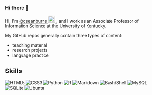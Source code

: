 ### Hi there 👋

<p>Hi, I'm 
  <a href="https://twitter.com/cseanburns">@cseanburns
  <img alt="Sean Burns | Twitter @cseanburns" width="22px" src="https://raw.githubusercontent.com/peterthehan/peterthehan/master/assets/twitter.svg" />
</a>, and I work as an Associate Professor of Information Science at the University of Kentucky.</p>
<p>My GitHub repos generally contain three types of content:</p>

- teaching material
- research projects
- language practice

<!-- list of badges: https://dev.to/envoy_/150-badges-for-github-pnk -->

## Skills

![HTML5](https://img.shields.io/badge/-HTML5-E34F26?style=flat-square&logo=html5&logoColor=white)
![CSS3](https://img.shields.io/badge/-CSS3-1572B6?style=flat-square&logo=css3)
![Python](https://img.shields.io/badge/Python-3776AB?style=for-the-badge&logo=python&logoColor=white)
![R](https://img.shields.io/badge/R-276DC3?style=for-the-badge&logo=r&logoColor=white)
![Markdown](https://img.shields.io/badge/Markdown-000000?style=for-the-badge&logo=markdown&logoColor=white)
![Bash/Shell](https://img.shields.io/badge/Shell_Script-121011?style=for-the-badge&logo=gnu-bash&logoColor=white)
![MySQL](https://img.shields.io/badge/MySQL-00000F?style=for-the-badge&logo=mysql&logoColor=white)
![SQLite](https://img.shields.io/badge/SQLite-07405E?style=for-the-badge&logo=sqlite&logoColor=whit)
![Ubuntu](https://img.shields.io/badge/Ubuntu-E95420?style=for-the-badge&logo=ubuntu&logoColor=white)


<!--
**cseanburns/cseanburns** is a ✨ _special_ ✨ repository because its `README.md` (this file) appears on your GitHub profile.

Here are some ideas to get you started:

- 🔭 I’m currently working on ...
- 🌱 I’m currently learning ...
- 👯 I’m looking to collaborate on ...
- 🤔 I’m looking for help with ...
- 💬 Ask me about ...
- 📫 How to reach me: ...
- 😄 Pronouns: ...
- ⚡ Fun fact: ...
-->
